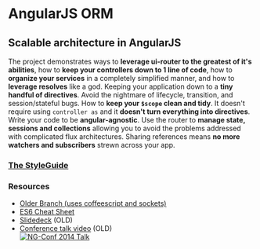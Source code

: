 AngularJS ORM
=============
Scalable architecture in AngularJS
-------------

The project demonstrates ways to **leverage ui-router to the greatest of it's abilities**, how to **keep your controllers down to 1 line of code**, how to **organize your services** in a completely simplified manner, and how to **leverage resolves** like a god. Keeping your application down to a **tiny handful of directives**. Avoid the nightmare of lifecycle, transition, and session/stateful bugs. How to **keep your `$scope` clean and tidy**. It doesn't require using `controller as` and it **doesn't turn everything into directives**. Write your code to be **angular-agnostic**. Use the router to **manage state, sessions and collections** allowing you to avoid the problems addressed with complicated flux architectures. Sharing references means **no more watchers and subscribers** strewn across your app.

### [The StyleGuide](TheGuide.md)

### Resources

* [Older Branch (uses coffeescript and sockets)](https://github.com/ProLoser/AngularJS-ORM/tree/coffee-sockets)
* [ES6 Cheat Sheet](ES6-Cheat-Sheet.md)
* [Slidedeck](http://slid.es/proloser/angularjs-orm) (OLD)  
* [Conference talk video](http://www.youtube.com/watch?v=Iw-3qgG_ipU) (OLD)  
[![NG-Conf 2014 Talk](http://i1.ytimg.com/vi/Iw-3qgG_ipU/0.jpg)](http://www.youtube.com/watch?v=Iw-3qgG_ipU)
